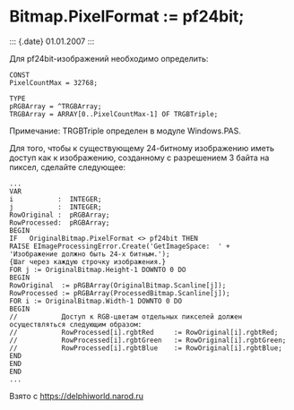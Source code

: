 Bitmap.PixelFormat := pf24bit;
==============================

::: {.date}
01.01.2007
:::

Для pf24bit-изображений необходимо определить:

    CONST
    PixelCountMax = 32768;
     
    TYPE
    pRGBArray = ^TRGBArray;
    TRGBArray = ARRAY[0..PixelCountMax-1] OF TRGBTriple;

Примечание: TRGBTriple определен в модуле Windows.PAS.

Для того, чтобы к существующему 24-битному изображению иметь доступ как
к изображению, созданному с разрешением 3 байта на пиксел, сделайте
следующее:

    ...
    VAR
    i           :  INTEGER;
    j           :  INTEGER;
    RowOriginal :  pRGBArray;
    RowProcessed:  pRGBArray;
    BEGIN
    IF   OriginalBitmap.PixelFormat <> pf24bit THEN 
    RAISE EImageProcessingError.Create('GetImageSpace:  ' +
    'Изображение должно быть 24-х битным.');
    {Шаг через каждую строчку изображения.}
    FOR j := OriginalBitmap.Height-1 DOWNTO 0 DO
    BEGIN
    RowOriginal  := pRGBArray(OriginalBitmap.Scanline[j]);
    RowProcessed := pRGBArray(ProcessedBitmap.Scanline[j]);
    FOR i := OriginalBitmap.Width-1 DOWNTO 0 DO
    BEGIN
    //           Доступ к RGB-цветам отдельных пикселей должен осуществляться следующим образом:
    //           RowProcessed[i].rgbtRed     := RowOriginal[i].rgbtRed;
    //           RowProcessed[i].rgbtGreen   := RowOriginal[i].rgbtGreen;
    //           RowProcessed[i].rgbtBlue    := RowOriginal[i].rgbtBlue;
    END
    END
    END
    ...

Взято с <https://delphiworld.narod.ru>

